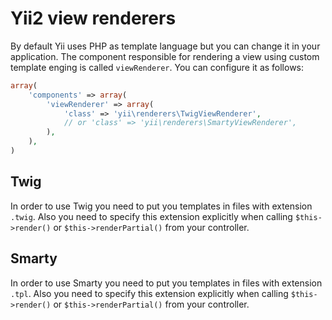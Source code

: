 Yii2 view renderers
===================

By default Yii uses PHP as template language but you can change it in your application.
The component responsible for rendering a view using custom template enging is
called `viewRenderer`. You can configure it as follows:

```php
array(
	'components' => array(
		'viewRenderer' => array(
			'class' => 'yii\renderers\TwigViewRenderer',
			// or 'class' => 'yii\renderers\SmartyViewRenderer',
		),
	),
)
```

Twig
----

In order to use Twig you need to put you templates in files with extension `.twig`.
Also you need to specify this extension explicitly when calling `$this->render()`
or `$this->renderPartial()` from your controller.

Smarty
------

In order to use Smarty you need to put you templates in files with extension `.tpl`.
Also you need to specify this extension explicitly when calling `$this->render()`
or `$this->renderPartial()` from your controller.